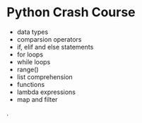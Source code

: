 # Python Crash Course

- data types
- comparsion operators
- if, elif and else statements
- for loops
- while loops
- range()
- list comprehension
- functions
- lambda expressions
- map and filter


.
